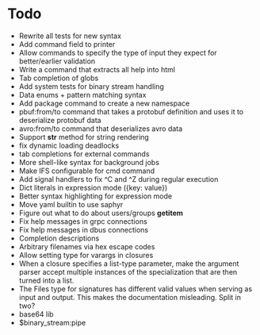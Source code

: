 # Todo

* Rewrite all tests for new syntax
* Add command field to printer
* Allow commands to specify the type of input they expect for better/earlier validation
* Write a command that extracts all help into html
* Tab completion of globs
* Add system tests for binary stream handling
* Data enums + pattern matching syntax
* Add package command to create a new namespace
* pbuf:from/to command that takes a protobuf definition and uses it to deserialize protobuf data
* avro:from/to command that deserializes avro data
* Support __str__ method for string rendering
* fix dynamic loading deadlocks
* tab completions for external commands
* More shell-like syntax for background jobs
* Make IFS configurable for cmd command
* Add signal handlers to fix ^C and ^Z during regular execution
* Dict literals in expression mode ({key: value})
* Better syntax highlighting for expression mode
* Move yaml builtin to use saphyr
* Figure out what to do about users/groups __getitem__
* Fix help messages in grpc connections
* Fix help messages in dbus connections
* Completion descriptions
* Arbitrary filenames via hex escape codes
* Allow setting type for varargs in closures
* When a closure specifies a list-type parameter, make the argument parser accept multiple instances of the specialization that are then turned into a list.
* The Files type for signatures has different valid values when serving as input and output. This makes the documentation misleading. Split in two?
* base64 lib
* $binary_stream:pipe
